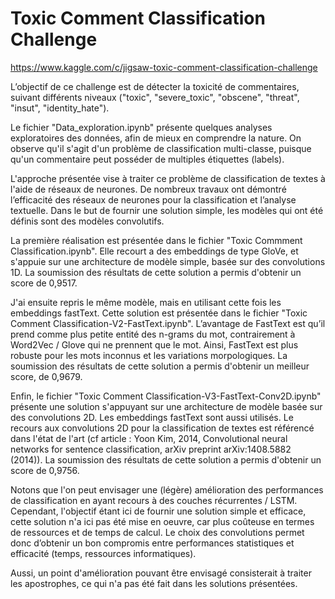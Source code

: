 # Toxic Comment Classification Challenge

https://www.kaggle.com/c/jigsaw-toxic-comment-classification-challenge

L’objectif de ce challenge est de détecter la toxicité de commentaires, suivant différents niveaux ("toxic", "severe_toxic", "obscene", "threat", "insut", "identity_hate"). 

Le fichier "Data_exploration.ipynb" présente quelques analyses exploratoires des données, afin de mieux en comprendre la nature.
On observe qu'il s'agit d'un problème de classification multi-classe, puisque qu'un commentaire peut posséder de multiples étiquettes (labels).

L'approche présentée vise à traiter ce problème de classification de textes à l'aide de réseaux de neurones. De nombreux travaux ont démontré l’efficacité des réseaux de neurones pour la classification et l’analyse textuelle. Dans le but de fournir une solution simple, les modèles qui ont été définis sont des modèles convolutifs. 

La première réalisation est présentée dans le fichier "Toxic Commment Classification.ipynb". Elle recourt a des embeddings de type GloVe, et s'appuie sur une architecture de modèle simple, basée sur des convolutions 1D. La soumission des résultats de cette solution a permis d'obtenir un score de 0,9517.

J'ai ensuite repris le même modèle, mais en utilisant cette fois les embeddings fastText. Cette solution est présentée dans le fichier "Toxic Comment Classification-V2-FastText.ipynb". L’avantage de FastText est qu’il prend comme plus petite entité des n-grams du mot, contrairement à Word2Vec / Glove qui ne prennent que le mot. Ainsi, FastText est plus robuste pour les mots inconnus et les variations morpologiques. La soumission des résultats de cette solution a permis d'obtenir un meilleur score, de 0,9679.

Enfin, le fichier "Toxic Comment Classification-V3-FastText-Conv2D.ipynb" présente une solution s'appuyant sur une architecture de modèle basée sur des convolutions 2D. Les embeddings fastText sont aussi utilisés. Le recours aux convolutions 2D pour la classification de textes est référencé dans l'état de l'art (cf article : Yoon Kim, 2014, Convolutional neural networks for sentence classification, arXiv preprint arXiv:1408.5882 (2014)). La soumission des résultats de cette solution a permis d'obtenir un score de 0,9756.

Notons que l'on peut envisager une (légère) amélioration des performances de classification en ayant recours à des couches récurrentes / LSTM. Cependant, l'objectif étant ici de fournir une solution simple et efficace, cette solution n'a ici pas été mise en oeuvre, car 
plus coûteuse en termes de ressources et de temps de calcul. Le choix des convolutions permet donc d’obtenir un bon compromis entre performances statistiques et efficacité (temps, ressources informatiques).

Aussi, un point d'amélioration pouvant être envisagé consisterait à traiter les apostrophes, ce qui n'a pas été fait dans les solutions présentées.
